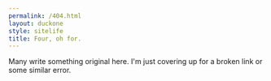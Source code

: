 ```yaml
---
permalink: /404.html
layout: duckone
style: sitelife
title: Four, oh for.
---
```


Many write something original here. I'm just covering up for a broken link or
some similar error.
